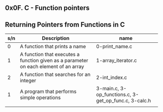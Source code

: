 ## 0x0F. C - Function pointers

## Returning Pointers from Functions in C

| s/n | Description                                                                          | name                                                  |
| --- | ------------------------------------------------------------------------------------ | ----------------------------------------------------- |
| 0   | A function that prints a name                                                        | 0-print_name.c                                        |
| 1   | A function that executes a function given as a parameter on each element of an array | 1-array_iterator.c                                    |
| 2   | A function that searches for an integer                                              | 2-int_index.c                                         |
| 1   | A program that performs simple operations                                            | 3-main.c, 3-op_functions.c, 3-get_op_func.c, 3-calc.h |
|     |                                                                                      |                                                       |

